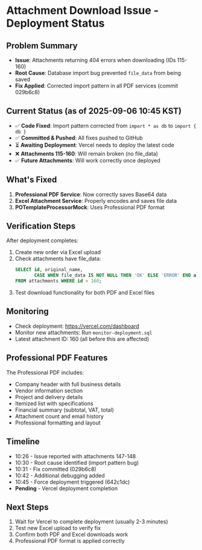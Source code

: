 # Attachment Download Issue - Deployment Status

## Problem Summary
- **Issue**: Attachments returning 404 errors when downloading (IDs 115-160)
- **Root Cause**: Database import bug prevented `file_data` from being saved
- **Fix Applied**: Corrected import pattern in all PDF services (commit 029b6c8)

## Current Status (as of 2025-09-06 10:45 KST)
- ✅ **Code Fixed**: Import pattern corrected from `import * as db` to `import { db }`
- ✅ **Committed & Pushed**: All fixes pushed to GitHub
- ⏳ **Awaiting Deployment**: Vercel needs to deploy the latest code
- ❌ **Attachments 115-160**: Will remain broken (no file_data)
- ✅ **Future Attachments**: Will work correctly once deployed

## What's Fixed
1. **Professional PDF Service**: Now correctly saves Base64 data
2. **Excel Attachment Service**: Properly encodes and saves file data
3. **POTemplateProcessorMock**: Uses Professional PDF format

## Verification Steps
After deployment completes:
1. Create new order via Excel upload
2. Check attachments have file_data: 
   ```sql
   SELECT id, original_name, 
          CASE WHEN file_data IS NOT NULL THEN 'OK' ELSE 'ERROR' END as status
   FROM attachments WHERE id > 160;
   ```
3. Test download functionality for both PDF and Excel files

## Monitoring
- Check deployment: https://vercel.com/dashboard
- Monitor new attachments: Run `monitor-deployment.sql`
- Latest attachment ID: 160 (all before this are affected)

## Professional PDF Features
The Professional PDF includes:
- Company header with full business details
- Vendor information section
- Project and delivery details
- Itemized list with specifications
- Financial summary (subtotal, VAT, total)
- Attachment count and email history
- Professional formatting and layout

## Timeline
- 10:26 - Issue reported with attachments 147-148
- 10:30 - Root cause identified (import pattern bug)
- 10:31 - Fix committed (029b6c8)
- 10:42 - Additional debugging added
- 10:45 - Force deployment triggered (642c1dc)
- **Pending** - Vercel deployment completion

## Next Steps
1. Wait for Vercel to complete deployment (usually 2-3 minutes)
2. Test new Excel upload to verify fix
3. Confirm both PDF and Excel downloads work
4. Professional PDF format is applied correctly